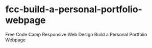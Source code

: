 # fcc-build-a-personal-portfolio-webpage
Free Code Camp Responsive Web Design Build a Personal Portfolio Webpage
